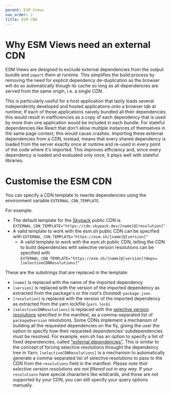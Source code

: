 ```yaml
---
parent: ESM Views
nav_order: 2
title: ESM CDN
---
```


# Why ESM Views need an external CDN

ESM Views are designed to exclude external dependencies from the output bundle
and `import` them at runtime. This simplifies the build process by removing the
need for explicit dependency de-duplication as the browser will do so
automatically though its cache so long as all dependencies are served from the
same origin, i.e. a single CDN.

This is particularly useful for a host application that lazily loads several
independently developed and hosted applications onto a browser tab at runtime;
If each of those applications naively bundled all their dependencies this would
result in inefficiencies as a copy of each dependency that is used by more than
one application would be included in each bundle. For stateful dependencies like
React that don't allow multiple instances of themselves in the same page
context, this would cause crashes. Importing these external dependencies from a
CDN, instead, means that every shared dependency is loaded from the server
exactly once at runtime and re-used in every point of the code where it's
imported. This improves efficiency and, since every dependency is loaded and
evaluated only once, it plays well with stateful libraries.

# Customise the ESM CDN

You can specify a CDN template to rewrite dependencies using the environment
variable `EXTERNAL_CDN_TEMPLATE`.

For example:

- The default template for the [Skypack](https://www.skypack.dev/) public CDN is
  `EXTERNAL_CDN_TEMPLATE="https://cdn.skypack.dev/[name]@[resolution]"`
- A valid template to work with the esm.sh public CDN can be specified with
  `EXTERNAL_CDN_TEMPLATE="https://esm.sh/[name]@[version]"`
  - A valid template to work with the esm.sh public CDN, telling the CDN to
    build dependencies with selective version resolutions can be specified with
    `EXTERNAL_CDN_TEMPLATE="https://esm.sh/[name]@[version]?deps=[selectiveCDNResolutions]"`

These are the substrings that are replaced in the template:

- `[name]` is replaced with the name of the imported dependency
- `[version]` is replaced with the version of the imported dependency as
  extracted from the package's or the root's (hoisted) `package.json`.
- `[resolution]` is replaced with the version of the imported dependency as
  extracted from the yarn lockfile (`yarn.lock`).
- `[selectiveCDNResolutions]` is replaced with the
  [selective version resolutions](https://classic.yarnpkg.com/lang/en/docs/selective-version-resolutions/)
  specified in the manifest, as a comma-separated list of `package@version`
  resolutions. Some CDNs implement a mechanism of building all the requested
  dependencies on the fly, giving the user the option to specify how their
  requested dependencies' subdependencies must be resolved. For example, esm.sh
  has an option to specify a list of fixed dependencies, called
  ["external dependencies"](https://github.com/esm-dev/esm.sh#specify-external-dependencies).
  This is similar to the concept of forcing selective resolutions throught the
  dependency tree in Yarn; `[selectiveCDNResolutions]` is a mechanism to
  automatically generate a comma-separated list of selective resolutions to pass
  to the CDN from the `resolutions` field in the manifest. _Please note that
  selective version resolutions are not filtered out in any way._ If your
  `resolutions` have special characters like wildcards, and those are not
  supported by your CDN, you can still specify your query options manually.
